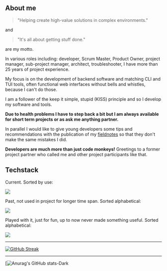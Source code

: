 ## About me

> "Helping create high-value solutions in complex environments."

and

> "It's all about getting stuff done."

are my motto.

In various roles including: developer, Scrum Master, Product Owner, project manager, sub-project manager, architect, troubleshooter, I have more than 25 years of project experience.

My focus is on the development of backend software and matching CLI and TUI tools, often functional web interfaces without bells and whistles, because I can't do those.

I am a follower of the keep it simple, stupid (KISS) principle and so I develop my software and tools.

__Due to health problems I have to step back a bit but I am always available for short term projects or as ask me anything partner.__

In parallel I would like to give young developers some tips and recommendations with the publication of my [fieldnotes](https://github.com/vbd/Fieldnotes) so that they don't make the same mistakes I did.

__Developers are much more than just code monkeys!__ Greetings to a former project partner who called me and other project participants like that.
 

## Techstack

Current. Sorted by use: 
<p>
  <a href="https://skillicons.dev">
    <img src="https://skillicons.dev/icons?i=vim,go,python,md,php,mysql,git,github,sqlite,regex,docker,fastapi,selenium,bots,stackoverflow,vscode,mastodon&perline=8" />
  </a>
</p> 

Past, not used in project for longer time span. Sorted alphabetical:
<p>
  <a href="https://skillicons.dev">
    <img src="https://skillicons.dev/icons?i=angular,bootstrap,c,cpp,cs,dotnet,electron,js,jquery,latex,linux,perl,pytorch,r,rabbitmq,visualstudio,wordpress&perline=8" />
  </a>
</p> 

Played with it, just for fun, up to now never made something useful. Sorted alphabetical:
<p>
  <a href="https://skillicons.dev">
    <img src="https://skillicons.dev/icons?i=clojure,coffeescript,godot,haxe,lua,nim,rust,twitter,wasm&perline=8" />
  </a>
</p>  


---

[![GitHub Streak](https://github-readme-streak-stats.herokuapp.com?user=vbd&theme=dark&hide_border=true&date_format=%5BY%20%5DM%20j&mode=weekly)](https://git.io/streak-stats)

---

[![Anurag's GitHub stats-Dark](https://github-readme-stats.vercel.app/api?username=vbd&show_icons=true&theme=dark#gh-dark-mode-only)



<!--
**vbd/vbd** is a ✨ _special_ ✨ repository because its `README.md` (this file) appears on your GitHub profile.

Here are some ideas to get you started:

- 🔭 I’m currently working on ...
- 🌱 I’m currently learning ...
- 👯 I’m looking to collaborate on ...
- 🤔 I’m looking for help with ...
- 💬 Ask me about ...
- 📫 How to reach me: ...
- 😄 Pronouns: ...
- ⚡ Fun fact: ...
-->
